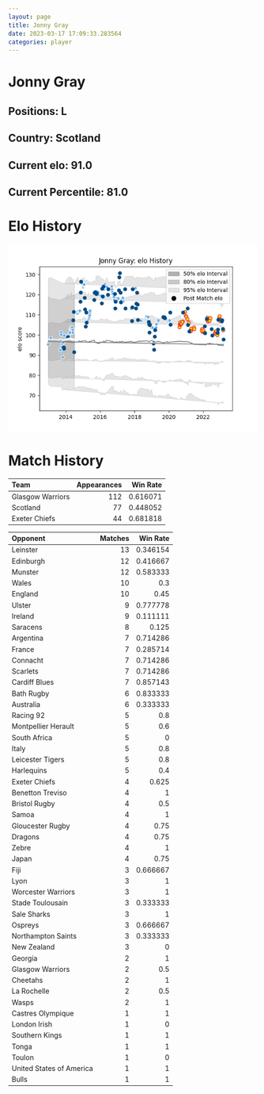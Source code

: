 ```yaml
---  
layout: page  
title: Jonny Gray  
date: 2023-03-17 17:09:33.283564  
categories: player  
---
```

# Jonny Gray

## Positions: L

## Country: Scotland

## Current elo: 91.0

## Current Percentile: 81.0

# Elo History


![elo history](history_JonnyGray.png)
# Match History


| Team             |   Appearances |   Win Rate |
|:-----------------|--------------:|-----------:|
| Glasgow Warriors |           112 |   0.616071 |
| Scotland         |            77 |   0.448052 |
| Exeter Chiefs    |            44 |   0.681818 |

| Opponent                 |   Matches |   Win Rate |
|:-------------------------|----------:|-----------:|
| Leinster                 |        13 |   0.346154 |
| Edinburgh                |        12 |   0.416667 |
| Munster                  |        12 |   0.583333 |
| Wales                    |        10 |   0.3      |
| England                  |        10 |   0.45     |
| Ulster                   |         9 |   0.777778 |
| Ireland                  |         9 |   0.111111 |
| Saracens                 |         8 |   0.125    |
| Argentina                |         7 |   0.714286 |
| France                   |         7 |   0.285714 |
| Connacht                 |         7 |   0.714286 |
| Scarlets                 |         7 |   0.714286 |
| Cardiff Blues            |         7 |   0.857143 |
| Bath Rugby               |         6 |   0.833333 |
| Australia                |         6 |   0.333333 |
| Racing 92                |         5 |   0.8      |
| Montpellier Herault      |         5 |   0.6      |
| South Africa             |         5 |   0        |
| Italy                    |         5 |   0.8      |
| Leicester Tigers         |         5 |   0.8      |
| Harlequins               |         5 |   0.4      |
| Exeter Chiefs            |         4 |   0.625    |
| Benetton Treviso         |         4 |   1        |
| Bristol Rugby            |         4 |   0.5      |
| Samoa                    |         4 |   1        |
| Gloucester Rugby         |         4 |   0.75     |
| Dragons                  |         4 |   0.75     |
| Zebre                    |         4 |   1        |
| Japan                    |         4 |   0.75     |
| Fiji                     |         3 |   0.666667 |
| Lyon                     |         3 |   1        |
| Worcester Warriors       |         3 |   1        |
| Stade Toulousain         |         3 |   0.333333 |
| Sale Sharks              |         3 |   1        |
| Ospreys                  |         3 |   0.666667 |
| Northampton Saints       |         3 |   0.333333 |
| New Zealand              |         3 |   0        |
| Georgia                  |         2 |   1        |
| Glasgow Warriors         |         2 |   0.5      |
| Cheetahs                 |         2 |   1        |
| La Rochelle              |         2 |   0.5      |
| Wasps                    |         2 |   1        |
| Castres Olympique        |         1 |   1        |
| London Irish             |         1 |   0        |
| Southern Kings           |         1 |   1        |
| Tonga                    |         1 |   1        |
| Toulon                   |         1 |   0        |
| United States of America |         1 |   1        |
| Bulls                    |         1 |   1        |